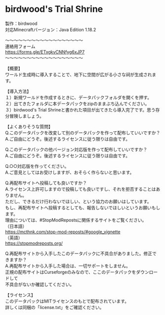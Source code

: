 birdwood's Trial Shrine
==
  
製作：birdwood  
対応Minecraftバージョン：Java Edition 1.18.2  

～～～～～～～～～～～～～～～～～～  
連絡用フォーム  
<https://forms.gle/ETxgkvCNNfyg6xJP7>  
～～～～～～～～～～～～～～～～～～  
  
【概要】  
ワールド生成時に導入することで、地下に空間が広がる小さな祠が生成されます。  
  
【導入方法】  
１）新規ワールドを作成するときに、データパックフォルダを開くを押す。  
２）出てきたフォルダに本データパックをzipのままぶち込んでください。  
３）birdwood's Trial Shrineと書かれた項目が出てきたら導入完了です。思う存分冒険しましょう。  
  
【よくありそうな質問】  
Q.このデータパックを改変して別のデータパックを作って配布していいですか？  
A.ご自由にどうぞ。後述するライセンスに従う限りは自由です。  
  
Q.このデータパックの他バージョン対応版を作って配布していいですか？  
A.ご自由にどうぞ。後述するライセンスに従う限りは自由です。  
  
Q.○○対応版を作ってください。  
A.ご意見としてはお受けしますが、おそらく作らないと思います。  
  
Q.再配布サイトへ投稿しても良いですか？  
A.ライセンス上許可しますので投稿しても良いですし、それを拒否することはありません。  
ただし、できるだけ行わないでほしい、という協力のお願いはしています。  
もし、再配布サイトへ投稿するとしても、報告しないでほしいというお願いもします。  
理由については、#StopModRepostsに関係するサイトをご覧ください。  
（日本語）  
<https://mcthnk.com/stop-mod-reposts/#google_vignette>  
（英語）  
<https://stopmodreposts.org/>  
  
Q.再配布サイトから入手したこのデータパックに不具合がありました。修正できますか？  
A.再配布サイトから入手した場合は、一切サポートをしません。  
正規の配布サイトはCurseforgeのみなので、ここのデータパックをダウンロードして  
不具合がないか確認してください。  
  
【ライセンス】  
このデータパックはMITライセンスのもとで配布されています。  
詳しくは同梱の「license.txt」をご確認ください。  
